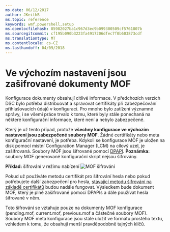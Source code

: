 ```yaml
---
ms.date: 06/12/2017
author: JKeithB
ms.topic: reference
keywords: wmf,powershell,setup
ms.openlocfilehash: 85982027ba1c967d3ec9b099300509cf5761807b
ms.sourcegitcommit: cf195b090b3223fa4917206dfec7f0b603873cdf
ms.translationtype: MT
ms.contentlocale: cs-CZ
ms.lasthandoff: 04/09/2018
---
```

# <a name="mof-documents-are-encrypted-by-default"></a>Ve výchozím nastavení jsou zašifrované dokumenty MOF

Konfigurace dokumenty obsahují citlivé informace. V předchozích verzích DSC bylo potřeba distribuovat a spravovat certifikáty při zabezpečování přihlašovacích údajů v konfiguraci. Pro mnoho bylo zatížení významné správy, i se všemi práce trvalo k tomu, které byly stále ponechaná na některé konfigurační informace, které není a nebylo zabezpečené.

Který je už tento případ, protože **všechny konfigurace ve výchozím nastavení jsou zabezpečené soubory MOF**. Žádné certifikáty nebo meta konfigurační nastavení, je potřeba. Kdykoli se konfigurace MOF je uložen na disk pomocí místní Configuration Manager (LCM) na cílový uzel, je zašifrovaná. Soubory MOF jsou šifrované pomocí [DPAPI](https://msdn.microsoft.com/library/ms995355.aspx). **Poznámka:** soubory MOF generované konfigurační skript nejsou šifrovány.

**Příklad:** šifrování v režimu nabízení ![MOF šifrování](../images/MOF_Encryption.jpg)

Pokud už používáte metodu certifikát pro šifrování hesla nebo pokud potřebujete další zabezpečení pro hesla, [stávající metodu šifrování na základě certifikátů](https://msdn.microsoft.com/powershell/dsc/securemof) budou nadále fungovat. Výsledkem bude dokument MOF, který je plně zašifrované pomocí DPAPIs a dále používat hesla šifrované v něm.

Toto šifrování se vztahuje pouze na dokumenty MOF konfigurace (pending.mof, current.mof, previous.mof a částečné soubory MOF). Soubory MOF meta konfigurace jsou stále uložit ve formátu prostého textu, vzhledem k tomu, že obsahují menší pravděpodobně tajných klíčů.